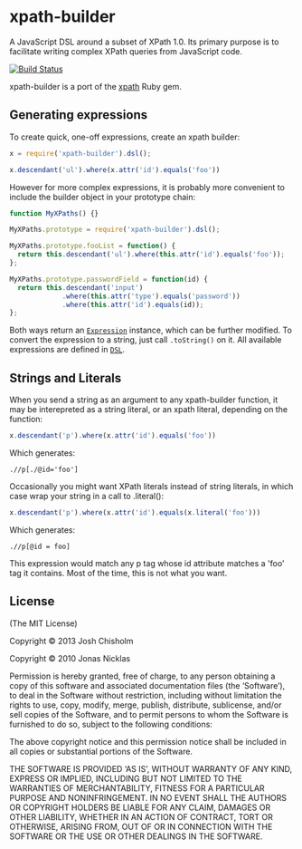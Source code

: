 # xpath-builder

A JavaScript DSL around a subset of XPath 1.0. Its primary purpose is to
facilitate writing complex XPath queries from JavaScript code.

[![Build Status](https://secure.travis-ci.org/featurist/xpath-builder.png?branch=master)](http://travis-ci.org/featurist/xpath-builder)

xpath-builder is a port of the [xpath](https://github.com/jnicklas/xpath) Ruby gem.


## Generating expressions

To create quick, one-off expressions, create an xpath builder:

```js
x = require('xpath-builder').dsl();

x.descendant('ul').where(x.attr('id').equals('foo'))
```

However for more complex expressions, it is probably more convenient to include
the builder object in your prototype chain:

```js
function MyXPaths() {}

MyXPaths.prototype = require('xpath-builder').dsl();

MyXPaths.prototype.fooList = function() {
  return this.descendant('ul').where(this.attr('id').equals('foo'));
};

MyXPaths.prototype.passwordField = function(id) {
  return this.descendant('input')
             .where(this.attr('type').equals('password'))
             .where(this.attr('id').equals(id));
};
```

Both ways return an
[`Expression`](.src/expression.pogo)
instance, which can be further modified.  To convert the expression to a
string, just call `.toString()` on it. All available expressions are defined in
[`DSL`](./stc/dsl.pogo).

## Strings and Literals

When you send a string as an argument to any xpath-builder function, it may be interepreted as a string literal, or an xpath literal, depending on the function:

```js
x.descendant('p').where(x.attr('id').equals('foo'))
```

Which generates:

```
.//p[./@id='foo']
```

Occasionally you might want XPath literals instead of string literals, in which case wrap your string in a call to .literal():

```js
x.descendant('p').where(x.attr('id').equals(x.literal('foo')))
```

Which generates:

```
.//p[@id = foo]
```

This expression would match any p tag whose id attribute matches a 'foo' tag it contains. Most of the time, this is not what you want.


## License

(The MIT License)

Copyright © 2013 Josh Chisholm

Copyright © 2010 Jonas Nicklas

Permission is hereby granted, free of charge, to any person obtaining a copy of
this software and associated documentation files (the ‘Software’), to deal in
the Software without restriction, including without limitation the rights to
use, copy, modify, merge, publish, distribute, sublicense, and/or sell copies
of the Software, and to permit persons to whom the Software is furnished to do
so, subject to the following conditions:

The above copyright notice and this permission notice shall be included in all
copies or substantial portions of the Software.

THE SOFTWARE IS PROVIDED ‘AS IS’, WITHOUT WARRANTY OF ANY KIND, EXPRESS OR
IMPLIED, INCLUDING BUT NOT LIMITED TO THE WARRANTIES OF MERCHANTABILITY,
FITNESS FOR A PARTICULAR PURPOSE AND NONINFRINGEMENT. IN NO EVENT SHALL THE
AUTHORS OR COPYRIGHT HOLDERS BE LIABLE FOR ANY CLAIM, DAMAGES OR OTHER
LIABILITY, WHETHER IN AN ACTION OF CONTRACT, TORT OR OTHERWISE, ARISING FROM,
OUT OF OR IN CONNECTION WITH THE SOFTWARE OR THE USE OR OTHER DEALINGS IN THE
SOFTWARE.